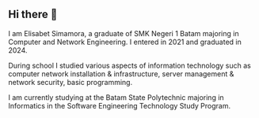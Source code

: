 ## Hi there 👋

I am Elisabet Simamora, a graduate of SMK Negeri 1 Batam majoring in Computer and Network Engineering. I entered in 2021 and graduated in 2024.

During school I studied various aspects of information technology such as computer network installation & infrastructure, server management & network security, basic programming.

I am currently studying at the Batam State Polytechnic majoring in Informatics in the Software Engineering Technology Study Program.
